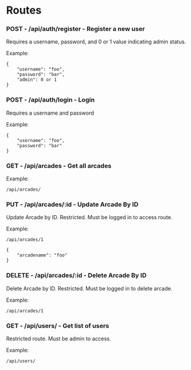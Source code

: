 # Routes

### POST - /api/auth/register - Register a new user

Requires a username, password, and 0 or 1 value indicating admin status.

Example:

```
{ 
	"username": "foo",
	"password": "bar",
	"admin": 0 or 1
}

```

### POST - /api/auth/login - Login

Requires a username and password

Example:

```
{
	"username": "foo",
	"password": "bar"
}

```

### GET - /api/arcades - Get all arcades

Example:

```
/api/arcades/

```


### PUT - /api/arcades/:id - Update Arcade By ID

Update Arcade by ID. Restricted. Must be logged in to access route.

Example:

```
/api/arcades/1

{
	"arcadename": "foo"
}

```

### DELETE - /api/arcades/:id - Delete Arcade By ID

Delete Arcade by ID. Restricted. Must be logged in to delete arcade.

Example:

```
/api/arcades/1

```


### GET - /api/users/ - Get list of users

Restricted route. Must be admin to access.

Example:

```
/api/users/

```
